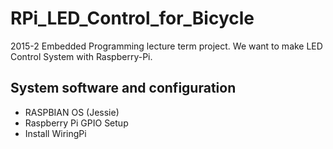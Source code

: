 # RPi_LED_Control_for_Bicycle
2015-2 Embedded Programming lecture term project. We want to make LED Control System with Raspberry-Pi.

## System software and configuration
- RASPBIAN OS (Jessie)
- Raspberry Pi GPIO Setup
- Install WiringPi
